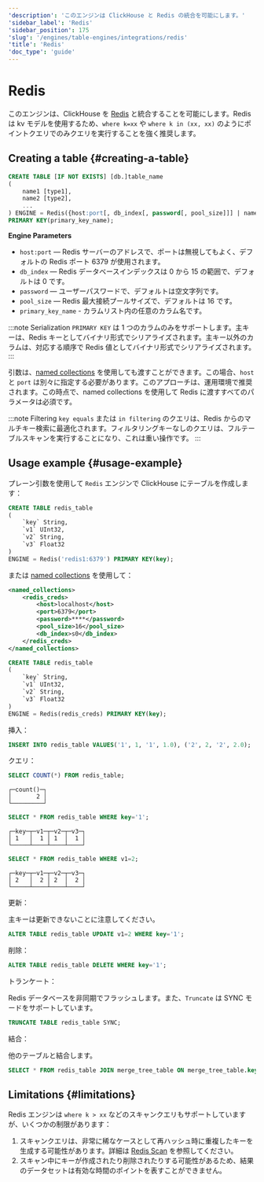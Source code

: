 ```yaml
---
'description': 'このエンジンは ClickHouse と Redis の統合を可能にします。'
'sidebar_label': 'Redis'
'sidebar_position': 175
'slug': '/engines/table-engines/integrations/redis'
'title': 'Redis'
'doc_type': 'guide'
---
```



# Redis

このエンジンは、ClickHouse を [Redis](https://redis.io/) と統合することを可能にします。Redis は kv モデルを使用するため、`where k=xx` や `where k in (xx, xx)` のようにポイントクエリでのみクエリを実行することを強く推奨します。

## Creating a table {#creating-a-table}

```sql
CREATE TABLE [IF NOT EXISTS] [db.]table_name
(
    name1 [type1],
    name2 [type2],
    ...
) ENGINE = Redis({host:port[, db_index[, password[, pool_size]]] | named_collection[, option=value [,..]] })
PRIMARY KEY(primary_key_name);
```

**Engine Parameters**

- `host:port` — Redis サーバーのアドレスで、ポートは無視してもよく、デフォルトの Redis ポート 6379 が使用されます。
- `db_index` — Redis データベースインデックスは 0 から 15 の範囲で、デフォルトは 0 です。
- `password` — ユーザーパスワードで、デフォルトは空文字列です。
- `pool_size` — Redis 最大接続プールサイズで、デフォルトは 16 です。
- `primary_key_name` - カラムリスト内の任意のカラム名です。

:::note Serialization
`PRIMARY KEY` は 1 つのカラムのみをサポートします。主キーは、Redis キーとしてバイナリ形式でシリアライズされます。主キー以外のカラムは、対応する順序で Redis 値としてバイナリ形式でシリアライズされます。
:::

引数は、[named collections](/operations/named-collections.md) を使用しても渡すことができます。この場合、`host` と `port` は別々に指定する必要があります。このアプローチは、運用環境で推奨されます。この時点で、named collections を使用して Redis に渡すすべてのパラメータは必須です。

:::note Filtering
`key equals` または `in filtering` のクエリは、Redis からのマルチキー検索に最適化されます。フィルタリングキーなしのクエリは、フルテーブルスキャンを実行することになり、これは重い操作です。
:::

## Usage example {#usage-example}

プレーン引数を使用して `Redis` エンジンで ClickHouse にテーブルを作成します：

```sql
CREATE TABLE redis_table
(
    `key` String,
    `v1` UInt32,
    `v2` String,
    `v3` Float32
)
ENGINE = Redis('redis1:6379') PRIMARY KEY(key);
```

または [named collections](/operations/named-collections.md) を使用して：

```xml
<named_collections>
    <redis_creds>
        <host>localhost</host>
        <port>6379</port>
        <password>****</password>
        <pool_size>16</pool_size>
        <db_index>s0</db_index>
    </redis_creds>
</named_collections>
```

```sql
CREATE TABLE redis_table
(
    `key` String,
    `v1` UInt32,
    `v2` String,
    `v3` Float32
)
ENGINE = Redis(redis_creds) PRIMARY KEY(key);
```

挿入：

```sql
INSERT INTO redis_table VALUES('1', 1, '1', 1.0), ('2', 2, '2', 2.0);
```

クエリ：

```sql
SELECT COUNT(*) FROM redis_table;
```

```text
┌─count()─┐
│       2 │
└─────────┘
```

```sql
SELECT * FROM redis_table WHERE key='1';
```

```text
┌─key─┬─v1─┬─v2─┬─v3─┐
│ 1   │  1 │ 1  │  1 │
└─────┴────┴────┴────┘
```

```sql
SELECT * FROM redis_table WHERE v1=2;
```

```text
┌─key─┬─v1─┬─v2─┬─v3─┐
│ 2   │  2 │ 2  │  2 │
└─────┴────┴────┴────┘
```

更新：

主キーは更新できないことに注意してください。

```sql
ALTER TABLE redis_table UPDATE v1=2 WHERE key='1';
```

削除：

```sql
ALTER TABLE redis_table DELETE WHERE key='1';
```

トランケート：

Redis データベースを非同期でフラッシュします。また、`Truncate` は SYNC モードをサポートしています。

```sql
TRUNCATE TABLE redis_table SYNC;
```

結合：

他のテーブルと結合します。

```sql
SELECT * FROM redis_table JOIN merge_tree_table ON merge_tree_table.key=redis_table.key;
```

## Limitations {#limitations}

Redis エンジンは `where k > xx` などのスキャンクエリもサポートしていますが、いくつかの制限があります：
1. スキャンクエリは、非常に稀なケースとして再ハッシュ時に重複したキーを生成する可能性があります。詳細は [Redis Scan](https://github.com/redis/redis/blob/e4d183afd33e0b2e6e8d1c79a832f678a04a7886/src/dict.c#L1186-L1269) を参照してください。
2. スキャン中にキーが作成されたり削除されたりする可能性があるため、結果のデータセットは有効な時間のポイントを表すことができません。

